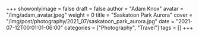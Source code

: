 +++
showonlyimage = false
draft = false
author = "Adam Knox"
avatar = "/img/adam_avatar.jpeg"
weight = 0
title = "Saskatoon Park Aurora"
cover = "/img/post/photography/2021_07/saskatoon_park_aurora.jpg"
date = "2021-07-12T00:01:01-06:00"
categories = ["Photography", "Travel"]
tags = []
+++
<!--more-->
